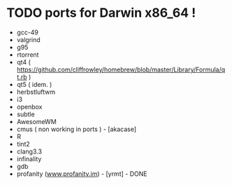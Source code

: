 # TODO ports for Darwin x86_64 !

- gcc-49
- valgrind
- g95
- rtorrent
- qt4 ( https://github.com/cliffrowley/homebrew/blob/master/Library/Formula/qt.rb )
- qt5 ( idem. )
- herbstluftwm
- i3
- openbox
- subtle
- AwesomeWM
- cmus ( non working in ports ) - [akacase]
- R
- tint2
- clang3.3
- infinality
- gdb
- profanity (www.profanity.im) - [yrmt] - DONE





